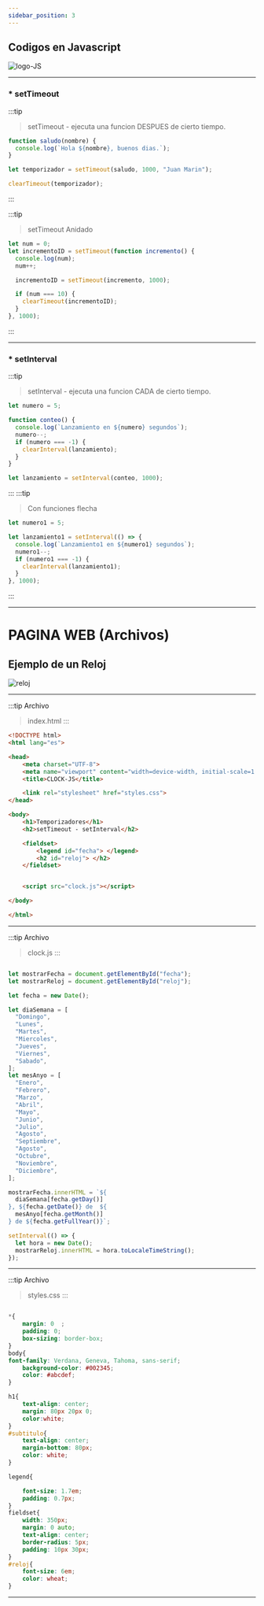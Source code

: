 ```yaml
---
sidebar_position: 3
---
```


## Codigos en Javascript

![logo-JS](../../static/img-png/JS.png)

---

### * setTimeout

:::tip

> setTimeout - ejecuta una funcion DESPUES de cierto tiempo.

```javascript
function saludo(nombre) {
  console.log(`Hola ${nombre}, buenos dias.`);
}

let temporizador = setTimeout(saludo, 1000, "Juan Marin");

clearTimeout(temporizador);
```

:::

:::tip

> setTimeout Anidado

```javascript
let num = 0;
let incrementoID = setTimeout(function incremento() {
  console.log(num);
  num++;

  incrementoID = setTimeout(incremento, 1000);

  if (num === 10) {
    clearTimeout(incrementoID);
  }
}, 1000);
```

:::

---

### * setInterval

:::tip

> setInterval - ejecuta una funcion CADA de cierto tiempo.

```javascript
let numero = 5;

function conteo() {
  console.log(`Lanzamiento en ${numero} segundos`);
  numero--;
  if (numero === -1) {
    clearInterval(lanzamiento);
  }
}

let lanzamiento = setInterval(conteo, 1000);
```

:::
:::tip

> Con funciones flecha

```javascript
let numero1 = 5;

let lanzamiento1 = setInterval(() => {
  console.log(`Lanzamiento1 en ${numero1} segundos`);
  numero1--;
  if (numero1 === -1) {
    clearInterval(lanzamiento1);
  }
}, 1000);
```

:::

---
# PAGINA WEB (Archivos)
## Ejemplo de un Reloj

![reloj](../../static/img-png/reloj.png)

---

:::tip Archivo
> index.html
:::

```html
<!DOCTYPE html>
<html lang="es">

<head>
    <meta charset="UTF-8">
    <meta name="viewport" content="width=device-width, initial-scale=1.0">
    <title>CLOCK-JS</title>

    <link rel="stylesheet" href="styles.css">
</head>

<body>
    <h1>Temporizadores</h1>
    <h2>setTimeout - setInterval</h2>

    <fieldset>
        <legend id="fecha"> </legend>
        <h2 id="reloj"> </h2>
    </fieldset>


    <script src="clock.js"></script>

</body>

</html>
```
---

:::tip Archivo
> clock.js
:::

```javascript

let mostrarFecha = document.getElementById("fecha");
let mostrarReloj = document.getElementById("reloj");

let fecha = new Date();

let diaSemana = [
  "Domingo",
  "Lunes",
  "Martes",
  "Miercoles",
  "Jueves",
  "Viernes",
  "Sabado",
];
let mesAnyo = [
  "Enero",
  "Febrero",
  "Marzo",
  "Abril",
  "Mayo",
  "Junio",
  "Julio",
  "Agosto",
  "Septiembre",
  "Agosto",
  "Octubre",
  "Noviembre",
  "Diciembre",
];

mostrarFecha.innerHTML = `${
  diaSemana[fecha.getDay()]
}, ${fecha.getDate()} de  ${
  mesAnyo[fecha.getMonth()]
} de ${fecha.getFullYear()}`;

setInterval(() => {
  let hora = new Date();
  mostrarReloj.innerHTML = hora.toLocaleTimeString();
});
```
---
:::tip Archivo
> styles.css
:::

```css

*{
    margin: 0  ;
    padding: 0;
    box-sizing: border-box;
}
body{
font-family: Verdana, Geneva, Tahoma, sans-serif;
    background-color: #002345;
    color: #abcdef;
}

h1{
    text-align: center;
    margin: 80px 20px 0;
    color:white;
}
#subtitulo{
    text-align: center;
    margin-bottom: 80px;
    color: white;
}

legend{

    font-size: 1.7em;
    padding: 0.7px;
}
fieldset{
    width: 350px;
    margin: 0 auto;
    text-align: center;
    border-radius: 5px;
    padding: 10px 30px;
}
#reloj{
    font-size: 6em;
    color: wheat;
}
```
---